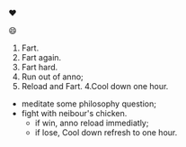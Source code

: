 :heart: 

:smile:

1. Fart.
2. Fart again.
3. Fart hard.
  1. Run out of anno;
  2. Reload and Fart.
4.Cool down one hour.
  * meditate some philosophy question;
  * fight with neibour's chicken.
    * if win, anno reload immediatly;
    * if lose, Cool down refresh to one hour.
